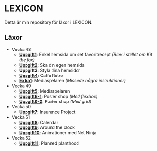 # LEXICON

Detta är min repository för läxor i LEXICON.

## Läxor

-   Vecka 48
    -   [**Uppgift1**](https://ertingel.github.io/LEXICON/Uppgift1): Enkel hemsida om det favoritrecept _(Blev i stället om Kit the fox)_
    -   [**Uppgift2**](https://ertingel.github.io/LEXICON/Uppgift2): Ska din egen hemsida
    -   **Uppgift3**: Styla dina hemsidor
    -   [**Uppgift4**](https://ertingel.github.io/LEXICON/Uppgift4): Caffe Retro
    -   [**Extra1**](https://ertingel.github.io/LEXICON/Extra1): Mediaspelaren _(Missade några instruktioner)_
-   Vecka 49
    -   [**Uppgift5**](https://ertingel.github.io/LEXICON/Uppgift5): Mediaspelaren
    -   [**Uppgift6-1**](https://ertingel.github.io/LEXICON/Uppgift6-1): Poster shop _(Med flexbox)_
    -   [**Uppgift6-2**](https://ertingel.github.io/LEXICON/Uppgift6-2): Poster shop _(Med grid)_
-   Vecka 50
    -   [**Uppgift7**](https://ertingel.github.io/LEXICON/Uppgift7): Insurance Project
-   Vecka 51
    -   [**Uppgift8**](https://ertingel.github.io/LEXICON/Uppgift8): Calendar
    -   [**Uppgift9**](https://ertingel.github.io/LEXICON/Uppgift9): Around the clock
    -   [**Uppgift10**](https://ertingel.github.io/LEXICON/Uppgift10): Animationer med Net Ninja
-   Vecka 52
    -   [**Uppgift11**](https://ertingel.github.io/LEXICON/Uppgift11): Planned planthood
